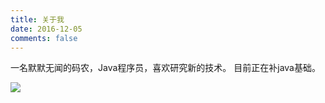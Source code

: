 ```yaml
---
title: 关于我
date: 2016-12-05
comments: false
---
```


一名默默无闻的码农，Java程序员，喜欢研究新的技术。
目前正在补java基础。

![](https://gitee.com/kunzite/image/raw/master/img/哈哈.jpg)

